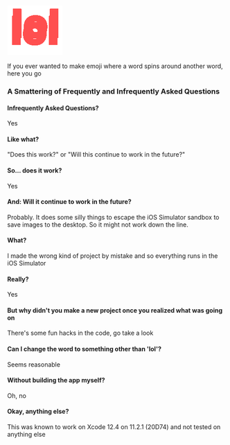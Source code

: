 ![lol](lol.gif)

If you ever wanted to make emoji where a word spins around another word, here you go

### A Smattering of Frequently and Infrequently Asked Questions
#### Infrequently Asked Questions?
Yes

#### Like what?
"Does this work?" or "Will this continue to work in the future?"

#### So… does it work?
Yes

#### And: Will it continue to work in the future?
Probably. It does some silly things to escape the iOS Simulator sandbox to save images to the desktop. So it might not work down the line.

#### What?
I made the wrong kind of project by mistake and so everything runs in the iOS Simulator

#### Really?
Yes

#### But why didn't you make a new project once you realized what was going on
There's some fun hacks in the code, go take a look

#### Can I change the word to something other than 'lol'?
Seems reasonable

#### Without building the app myself?
Oh, no

#### Okay, anything else?
This was known to work on Xcode 12.4 on 11.2.1 (20D74) and not tested on anything else
